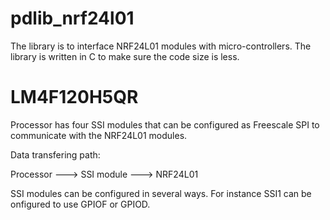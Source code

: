 pdlib_nrf24l01
==============

The library is to interface NRF24L01 modules with micro-controllers. The library is written in C to make sure the code size is less.

LM4F120H5QR
===========

Processor has four SSI modules that can be configured as Freescale SPI to communicate with the NRF24L01 modules.

Data transfering path:

Processor ---> SSI module ---> NRF24L01

SSI modules can be configured in several ways. For instance SSI1 can be onfigured to use GPIOF or GPIOD.
